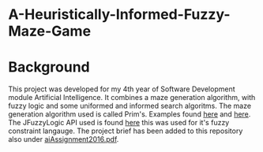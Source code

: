 # A-Heuristically-Informed-Fuzzy-Maze-Game

# Background
This project was developed for my 4th year of Software Development module Artificial Intelligence. It combines a maze generation algorithm, with fuzzy logic and some uniformed and informed search algoritms. The maze generation algorithm used is called Prim's. Examples found [here](https://en.wikipedia.org/wiki/Maze_generation_algorithm#Randomized_Prim.27s_algorithm) and [here](http://jonathanzong.com/blog/2012/11/06/maze-generation-with-prims-algorithm). The JFuzzyLogic API used is found [here](http://jfuzzylogic.sourceforge.net/html/manual.html#fcl) this was used for it's fuzzy constraint langauge. The project brief has been added to this repository also under [aiAssignment2016.pdf](aiAssignment2016.pdf).